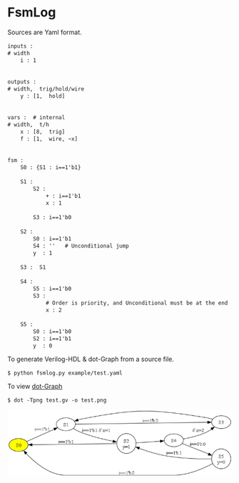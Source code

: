 # FsmLog
Sources are Yaml format.

```
inputs : 
# width
    i : 1


outputs : 
# width,  trig/hold/wire
    y : [1,  hold]


vars :  # internal
# width,  t/h
    x : [8,  trig]
    f : [1,  wire, ~x]


fsm : 
    S0 : {S1 : i==1'b1}

    S1 : 
        S2 :
            + : i==1'b1
            x : 1

        S3 : i==1'b0

    S2 : 
        S0 : i==1'b1
        S4 : ''   # Unconditional jump
        y  : 1

    S3 :  S1

    S4 : 
        S5 : i==1'b0
        S3 : 
            # Order is priority, and Unconditional must be at the end
            x : 2

    S5 : 
        S0 : i==1'b0
        S2 : i==1'b1
        y  : 0
```

To generate Verilog-HDL & dot-Graph from a source file.
```
$ python fsmlog.py example/test.yaml
```

To view [dot-Graph](http://www.graphviz.org/)
```
$ dot -Tpng test.gv -o test.png
```

![](./example/test.png)
